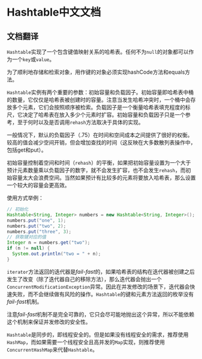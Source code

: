# Hashtable中文文档

## 文档翻译

`Hashtable`实现了一个包含键值映射关系的哈希表。任何不为`null`的对象都可以作为一个`key`或`value`。

为了顺利地存储和检索对象，用作键的对象必须实现hashCode方法和equals方法。

`Hashtable`实例有两个重要的参数：初始容量和负载因子。初始容量即哈希表中桶的数量，它仅仅是哈希表被创建时的容量。注意当发生哈希冲突时，一个桶中会存放多个元素，它们会按照顺序被检索。负载因子是一个衡量哈希表填充程度的标尺，它决定了哈希表在放入多少个元素时扩容。初始容量和负载因子只是一个参考，至于何时以及是否调用`rehash`方法取决于具体的实现。

一般情况下，默认的负载因子（.75）在时间和空间成本之间提供了很好的权衡。较高的值会减少空间开销，但会增加查找的时间（这反映在大多数散列表操作中，包括get和put）。

初始容量控制着空间和时间（`rehash`）的平衡，如果把初始容量设置为一个大于预计元素数量乘以负载因子的数字，就不会发生扩容，也不会发生`rehash`，而初始容量太大会浪费空间。当然如果预计有比较多的元素将要放入哈希表，那么设置一个较大的容量会更高效。

使用方式举例：

```java
// 初始化
Hashtable<String, Integer> numbers = new Hashtable<String, Integer>();
numbers.put("one", 1);
numbers.put("two", 2);
numbers.put("three", 3);
// 获取键对应的值
Integer n = numbers.get("two");
if (n != null) {
  System.out.println("two = " + n);
}
```

`iterator`方法返回的迭代器是*fail-fast*的，如果哈希表的结构在迭代器被创建之后发生了改变（除了迭代器自己的移除方法），那么迭代器会抛出一个`ConcurrentModificationException`异常。因此在并发修改的场景下，迭代器会快速失败，而不会继续做有风险的操作。`Hashtable`的键和元素方法返回的枚举没有*fail-fast*机制。

注意*fail-fast*机制不是完全可靠的，它只会尽可能地抛出这个异常，所以不能依赖这个机制来保证并发修改的安全性。

`Hashtable`是同步的，即线程安全的。但是如果没有线程安全的需求，推荐使用`HashMap`，而如果需要一个线程安全且高并发的`Map`实现，则推荐使用`ConcurrentHashMap`来代替`Hashtable`。